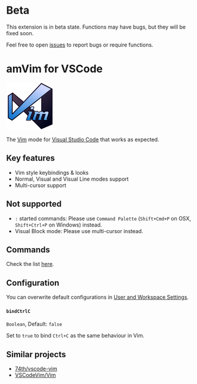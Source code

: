 # Beta

This extension is in beta state. Functions may have bugs, but they will be fixed soon.

Feel free to open [issues](https://github.com/aioutecism/amVim-for-VSCode/issues) to report bugs or require functions.


# amVim for VSCode

![icon](images/icon.png)

The [Vim](http://www.vim.org/) mode for [Visual Studio Code](https://code.visualstudio.com/) that works as expected.


## Key features

- Vim style keybindings & looks
- Normal, Visual and Visual Line modes support
- Multi-cursor support


## Not supported

- `:` started commands: Please use `Command Palette` (`Shift+Cmd+P` on OSX, `Shift+Ctrl+P` on Windows) instead.
- Visual Block mode: Please use multi-cursor instead.


## Commands

Check the list [here](https://github.com/aioutecism/amVim-for-VSCode/issues/1).


## Configuration

You can overwrite default configurations in
[User and Workspace Settings](https://code.visualstudio.com/docs/customization/userandworkspace).

#### `bindCtrlC`

`Boolean`, Default: `false`

Set to `true` to bind `Ctrl+C` as the same behaviour in Vim.


## Similar projects

- [74th/vscode-vim](https://github.com/74th/vscode-vim)
- [VSCodeVim/Vim](https://github.com/VSCodeVim/Vim)
